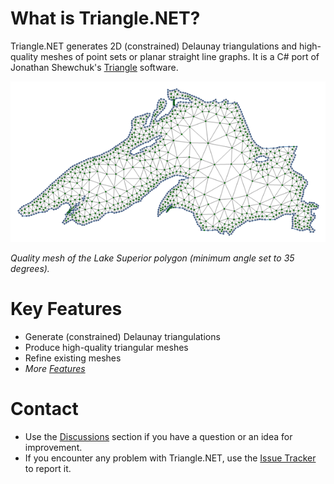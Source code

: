# What is Triangle.NET?

Triangle.NET generates 2D (constrained) Delaunay triangulations and high-quality meshes of point sets or planar straight line graphs. It is a C# port of Jonathan Shewchuk's [Triangle](http://www.cs.cmu.edu/~quake/triangle.html) software.

![](Home_mesh-superior.png)

_Quality mesh of the Lake Superior polygon (minimum angle set to 35 degrees)._

# Key Features
* Generate (constrained) Delaunay triangulations
* Produce high-quality triangular meshes
* Refine existing meshes
* _More [Features](Features.md)_

# Contact
* Use the [Discussions](http://triangle.codeplex.com/discussions) section if you have a question or an idea for improvement.
* If you encounter any problem with Triangle.NET, use the [Issue Tracker](http://triangle.codeplex.com/workitem/list/basic) to report it.
